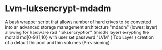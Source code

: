 # Lvm-luksencrypt-mdadm
A bash wrapper script that allows number of hard drives to be converted into an advanced storage management architecture "mdadm" (lowest layer) allowing for hardware raid "luksencryption" (middle layer) ecrypting the mdraid md[0-9]{1,10} with user set password  "LVM"  ( Top Layer ) creation of a default thinpool and thin volumes (Provisioning).
